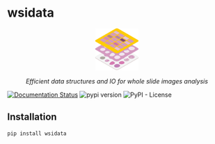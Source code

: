 # wsidata

<p align="center">
    <picture align="center">
    <img src="https://raw.githubusercontent.com/rendeirolab/wsidata/main/assets/logo.svg" width="100px">
    </picture>
</p>
<p align="center">
  <i>Efficient data structures and IO for whole slide images analysis</i>
</p>

[![Documentation Status](https://readthedocs.org/projects/wsidata/badge/?version=latest&style=flat-square)](https://wsidata.readthedocs.io/en/latest)
![pypi version](https://img.shields.io/pypi/v/wsidata?color=0098FF&logo=python&logoColor=white&style=flat-square)
![PyPI - License](https://img.shields.io/pypi/l/wsidata?color=FFD43B&style=flat-square)


## Installation

```bash
pip install wsidata
```